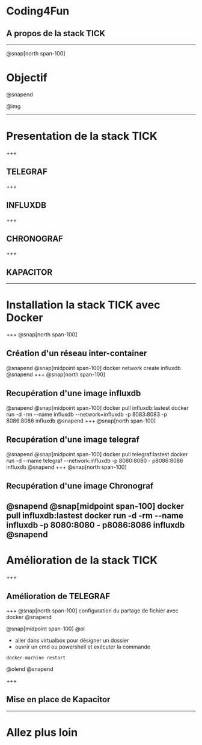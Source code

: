 # Coding4Fun
## A propos de la stack TICK
---
@snap[north span-100]
# Objectif
@snapend

@img[](assets/img/intro.png)

---
# Presentation de la stack TICK
+++
## TELEGRAF
+++
## INFLUXDB
+++
## CHRONOGRAF
+++
## KAPACITOR

---
# Installation la stack TICK avec Docker
+++
@snap[north span-100]
## Création d'un réseau inter-container
@snapend
@snap[midpoint span-100]
docker network create influxdb
@snapend
+++
@snap[north span-100]
## Recupération d'une image influxdb
@snapend
@snap[midpoint span-100]
docker pull influxdb:lastest 
docker run -d -rm --name influxdb --network=influxdb -p 8083:8083 -p 8086:8086 influxdb
@snapend
+++
@snap[north span-100]
## Recupération d'une image telegraf
@snapend
@snap[midpoint span-100]
docker pull telegraf:lastest 
docker run -d --name telegraf --network:influxdb -p 8080:8080 - p8086:8086 influxdb
@snapend
+++
@snap[north span-100]
## Recupération d'une image Chronograf
@snapend
@snap[midpoint span-100]
docker pull influxdb:lastest 
docker run -d -rm --name influxdb -p 8080:8080 - p8086:8086 influxdb
@snapend
---
# Amélioration de la stack TICK
+++
## Amélioration de TELEGRAF
+++
@snap[north span-100]
configuration du partage de fichier avec docker
@snapend

@snap[midpoint span-100]
@ol
- aller dans virtualbox pour désigner un dossier
- ouvrir un cmd ou powershell et exécuter la commande 
````
docker-machine restart
````
@olend
@snapend

+++
## Mise en place de Kapacitor

---
# Allez plus loin
